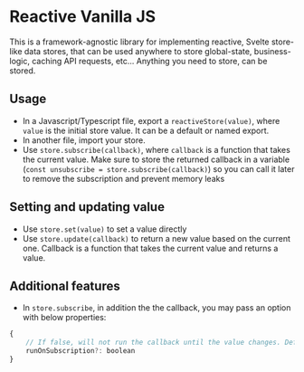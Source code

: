 # Reactive Vanilla JS

This is a framework-agnostic library for implementing reactive, Svelte store-like data stores, that can be used anywhere to store global-state, business-logic, caching API requests, etc... Anything you need to store, can be stored.

## Usage

- In a Javascript/Typescript file, export a `reactiveStore(value)`, where `value` is the initial store value. It can be a default or named export.
- In another file, import your store.
- Use `store.subscribe(callback)`, where `callback` is a function that takes the current value. Make sure to store the returned callback in a variable (`const unsubscribe = store.subscribe(callback)`) so you can call it later to remove the subscription and prevent memory leaks

## Setting and updating value

- Use `store.set(value)` to set a value directly
- Use `store.update(callback)` to return a new value based on the current one. Callback is a function that takes the current value and returns a value.

## Additional features

- In `store.subscribe`, in addition the the callback, you may pass an option with below properties:

```javascript
{
    // If false, will not run the callback until the value changes. Default value: true
    runOnSubscription?: boolean
}
```
